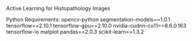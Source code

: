 Active Learning for Histopathology Images

Python Requirements:
opencv-python
segmentation-models==1.0.1
tensorflow==2.10.1
tensorflow-gpu==2.10.0 
nvidia-cudnn-cu11==8.6.0.163
tensorflow-io
matplot
pandas==2.0.3
scikit-learn==1.3.2
